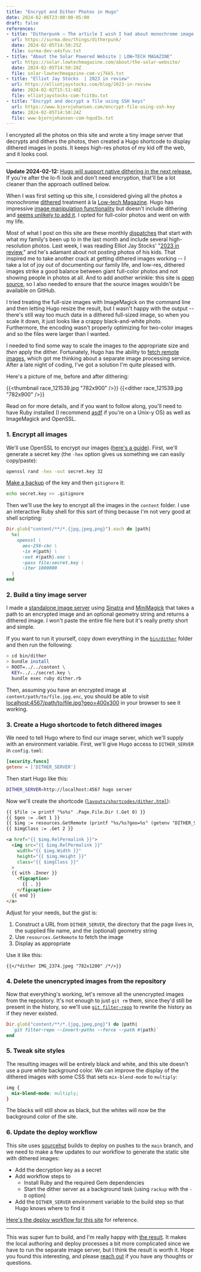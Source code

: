 ```yaml
---
title: "Encrypt and Dither Photos in Hugo"
date: 2024-02-06T23:00:00-05:00
draft: false
references:
- title: "Ditherpunk — The article I wish I had about monochrome image dithering — surma.dev"
  url: https://surma.dev/things/ditherpunk/
  date: 2024-02-05T14:50:25Z
  file: surma-dev-e4sfuv.txt
- title: "About the Solar Powered Website | LOW←TECH MAGAZINE"
  url: https://solar.lowtechmagazine.com/about/the-solar-website/
  date: 2024-02-05T14:50:28Z
  file: solar-lowtechmagazine-com-vj7kk5.txt
- title: "Elliot Jay Stocks  | 2023 in review"
  url: https://elliotjaystocks.com/blog/2023-in-review
  date: 2024-02-02T15:51:48Z
  file: elliotjaystocks-com-fcit8u.txt
- title: "Encrypt and decrypt a file using SSH keys"
  url: https://www.bjornjohansen.com/encrypt-file-using-ssh-key
  date: 2024-02-05T14:50:24Z
  file: www-bjornjohansen-com-hqud3x.txt
---
```


I encrypted all the photos on this site and wrote a tiny image server that decrypts and dithers the photos, then created a Hugo shortcode to display dithered images in posts. It keeps high-res photos of my kid off the web, and it looks cool.

<!--more-->

***

**Update 2024-02-12:** [Hugo will support native dithering in the next release.][1] If you're after the lo-fi look and don't need encryption, that'll be a lot cleaner than the approach outlined below.

[1]: https://github.com/gohugoio/hugo/pull/12016

When I was first setting up this site, I considered giving all the photos a monochrome [dithered][2] treatment à la [Low-tech Magazine][3]. Hugo has impressive [image manipulation functionality][4] but doesn't include dithering and [seems unlikely to add it][5]. I opted for full-color photos and went on with my life.

[2]: https://surma.dev/things/ditherpunk/
[3]: https://solar.lowtechmagazine.com/about/the-solar-website/#dithered-images
[4]: https://gohugo.io/content-management/image-processing/
[5]: https://github.com/gohugoio/hugo/issues/8598

Most of what I post on this site are these monthly [dispatches][6] that start with what my family's been up to in the last month and include several high-resolution photos. Last week, I was reading Elliot Jay Stocks' "[2023 in review][7]," and he's adamant about not posting photos of his kids. That inspired me to take another crack at getting dithered images working -- I take a lot of joy out of documenting our family life, and low-res, dithered images strike a good balance between giant full-color photos and not showing people in photos at all. And to add another wrinkle: this site is [open source][8], so I also needed to ensure that the source images wouldn't be available on GitHub.

[6]: /tags/dispatch/
[7]: https://elliotjaystocks.com/blog/2023-in-review
[8]: https://git.sr.ht/~dce/davideisinger.com

I tried treating the full-size images with ImageMagick on the command line and then letting Hugo resize the result, but I wasn't happy with the output -- there's still way too much data in a dithered full-sized image, so when you scale it down, it just looks like a crappy black-and-white photo. Furthermore, the encoding wasn't properly optimizing for two-color images and so the files were larger than I wanted.

I needed to find some way to scale the images to the appropriate size and _then_ apply the dither. Fortunately, Hugo has the ability to [fetch remote images][9], which got me thinking about a separate image processing service. After a late night of coding, I've got a solution I'm quite pleased with.

Here's a picture of me, before and after dithering:

{{<thumbnail race_121539.jpg "782x900" />}}
{{<dither race_121539.jpg "782x900" />}}

 Read on for more details, and if you want to follow along, you'll need to have Ruby installed (I recommend [asdf][10] if you're on a Unix-y OS) as well as ImageMagick and OpenSSL.

[9]: https://gohugo.io/content-management/image-processing/#remote-resource
[10]: https://asdf-vm.com/

### 1. Encrypt all images


We'll use OpenSSL to encrypt our images ([here's a guide][11]). First, we'll generate a secret key (the `-hex` option gives us something we can easily copy/paste):

[11]: https://www.bjornjohansen.com/encrypt-file-using-ssh-key

```sh
openssl rand -hex -out secret.key 32
```

[Make a backup][12] of the key and then `gitignore` it:

[12]: https://bitwarden.com/

```sh
echo secret.key >> .gitignore
```

Then we'll use the key to encrypt all the images in the `content` folder. I use an interactive Ruby shell for this sort of thing because I'm not very good at shell scripting:

```ruby
Dir.glob("content/**/*.{jpg,jpeg,png}").each do |path|
  %x(
    openssl \
      aes-256-cbc \
      -in #{path} \
      -out #{path}.enc \
      -pass file:secret.key \
      -iter 1000000
  )
end
```

### 2. Build a tiny image server

I made a [standalone image server][13] using [Sinatra][14] and [MiniMagick][15] that takes a path to an encrypted image and an optional geometry string and returns a dithered image. I won't paste the entire file here but it's really pretty short and simple.

[13]: https://git.sr.ht/~dce/davideisinger.com/tree/bf5238dd56b6dfe9ee2f1d629d017b2075750663/bin/dither/dither.rb
[14]: https://sinatrarb.com/
[15]: https://github.com/minimagick/minimagick

If you want to run it yourself, copy down everything in the [`bin/dither`][16] folder and then run the following:

[16]: https://git.sr.ht/~dce/davideisinger.com/tree/bf5238dd56b6dfe9ee2f1d629d017b2075750663/bin/dither


```sh
> cd bin/dither
> bundle install
> ROOT=../../content \
  KEY=../../secret.key \
  bundle exec ruby dither.rb
```

Then, assuming you have an encrypted image at `content/path/to/file.jpg.enc`, you should be able to visit [localhost:4567/path/to/file.jpg?geo=400x300](http://localhost:4567/path/to/file.jpg?geo=400x300) in your browser to see it working.

### 3. Create a Hugo shortcode to fetch dithered images

We need to tell Hugo where to find our image server, which we'll supply with an environment variable. First, we'll give Hugo access to `DITHER_SERVER` in `config.toml`:

```toml
[security.funcs]
getenv = ['DITHER_SERVER']
```

Then start Hugo like this:

```sh
DITHER_SERVER=http://localhost:4567 hugo server
```

Now we'll create the shortcode ([`layouts/shortcodes/dither.html`][17]):

```html
{{ $file := printf "%s%s" .Page.File.Dir (.Get 0) }}
{{ $geo := .Get 1 }}
{{ $img := resources.GetRemote (printf "%s/%s?geo=%s" (getenv "DITHER_SERVER") $file $geo) }}
{{ $imgClass := .Get 2 }}

<a href="{{ $img.RelPermalink }}">
  <img src="{{ $img.RelPermalink }}"
    width="{{ $img.Width }}"
    height="{{ $img.Height }}"
    class="{{ $imgClass }}"
  >
  {{ with .Inner }}
    <figcaption>
      {{ . }}
    </figcaption>
  {{ end }}
</a>
```

Adjust for your needs, but the gist is:

1. Construct a URL from `DITHER_SERVER`, the directory that the page lives in, the supplied file name, and the (optional) geometry string
2. Use `resources.GetRemote` to fetch the image
3. Display as appropriate

[17]: https://git.sr.ht/~dce/davideisinger.com/tree/2cda4b8f4e98bb9df84747da283d13075aac4d41/themes/v2/layouts/shortcodes/dither.html

Use it like this:

```
{{</*dither IMG_2374.jpeg "782x1200" /*/>}}
```

### 4. Delete the unencrypted images from the repository

Now that everything's working, let's remove all the unencrypted images from the repository. It's not enough to just `git rm` them, since they'd still be present in the history, so we'll use [`git filter-repo`][18] to rewrite the history as if they never existed.

```ruby
Dir.glob("content/**/*.{jpg,jpeg,png}") do |path|
  `git filter-repo --invert-paths --force --path #{path}`
end
```

[18]: https://github.com/newren/git-filter-repo

### 5. Tweak site styles

The resulting images will be entirely black and white, and this site doesn't use a pure white background color. We can improve the display of the dithered images with some CSS that sets `mix-blend-mode` to `multiply`:

```css
img {
  mix-blend-mode: multiply;
}
```

The blacks will still show as black, but the whites will now be the background color of the site.

### 6. Update the deploy workflow

This site uses [sourcehut][19] builds to deploy on pushes to the `main` branch, and we need to make a few updates to our workflow to generate the static site with dithered images:

* Add the decryption key as a secret
* Add workflow steps to
  * Install Ruby and the required Gem dependencies
  * Start the dither server as a background task (using `rackup` with the `-D` option)
* Add the `DITHER_SERVER` environment variable to the build step so that Hugo knows where to find it

[Here's the deploy workflow for this site][20] for reference.

[19]: https://sourcehut.org/
[20]: https://git.sr.ht/~dce/davideisinger.com/tree/main/.build.yml

***

This was super fun to build, and I'm really happy with [the result][21]. It makes the local authoring and deploy processes a bit more complicated since we have to run the separate image server, but I think the result is worth it. Hope you found this interesting, and please [reach out](mailto:hello@davideisinger.com) if you have any thoughts or questions.

[21]: /journal/dispatch-12-february-2024/
